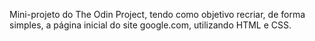 Mini-projeto do The Odin Project, tendo como objetivo recriar, de forma simples, a página inicial do site google.com, utilizando HTML e CSS.
